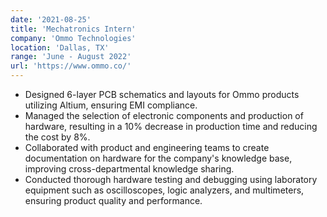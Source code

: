 ```yaml
---
date: '2021-08-25'
title: 'Mechatronics Intern'
company: 'Ommo Technologies'
location: 'Dallas, TX'
range: 'June - August 2022'
url: 'https://www.ommo.co/'
---
```


- Designed 6-layer PCB schematics and layouts for Ommo products utilizing Altium, ensuring EMI compliance.
- Managed the selection of electronic components and production of hardware, resulting in a 10% decrease in production time and reducing the cost by 8%.
- Collaborated with product and engineering teams to create documentation on hardware for the company's knowledge base, improving cross-departmental knowledge sharing.
- Conducted thorough hardware testing and debugging using laboratory equipment such as oscilloscopes, logic analyzers, and multimeters, ensuring product quality and performance.
